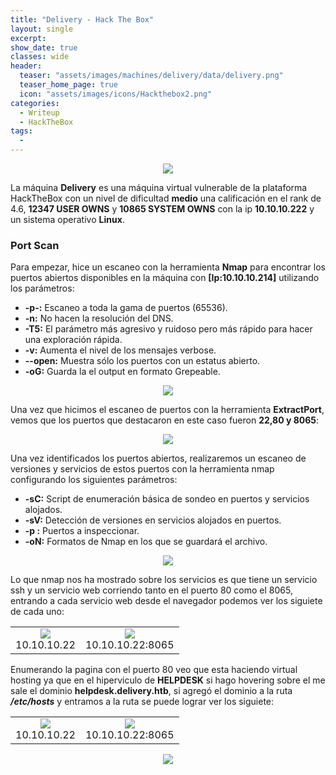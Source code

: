 ```yaml
---
title: "Delivery - Hack The Box"
layout: single
excerpt:
show_date: true
classes: wide
header:
  teaser: "assets/images/machines/delivery/data/delivery.png"
  teaser_home_page: true
  icon: "assets/images/icons/Hackthebox2.png"
categories:
  - Writeup
  - HackTheBox
tags:
  -
---
```


<p align="center">
<img src="https://raw.githubusercontent.com/Wiinsad/winsad/master/assets/images/machines/delivery/data/deliveryHTB.png">
</p>

La máquina **Delivery** es una máquina virtual vulnerable de la plataforma HackTheBox con un nivel de dificultad **medio** una calificación en el rank de 4.6, **12347 USER OWNS** y **10865 SYSTEM OWNS** con la ip **10.10.10.222** y un sistema operativo **Linux**.

### Port Scan

Para empezar, hice un escaneo con la herramienta **Nmap** para encontrar los puertos abiertos disponibles en la máquina con **[Ip:10.10.10.214]** utilizando los parámetros:
  - **-p-:**    Escaneo a toda la gama de puertos (65536).
  - **-n:**     No hacen la resolución del DNS.
  - **-T5:**    El parámetro más agresivo y ruidoso pero más rápido para hacer una exploración rápida.
  - **-v:**     Aumenta el nivel de los mensajes verbose.
  - **--open:** Muestra sólo los puertos con un estatus abierto.
  - **-oG:**    Guarda la el output en formato Grepeable.

  <p align="center">
  <img src="https://raw.githubusercontent.com/Wiinsad/winsad/master/assets/images/machines/time/scan/scanPort.png">
  </p>


  Una vez que hicimos el escaneo de puertos con la herramienta **ExtractPort**, vemos que los puertos que destacaron en este caso fueron **22,80 y 8065**:

  <p align="center">
  <img src="https://raw.githubusercontent.com/Wiinsad/winsad/master/assets/images/machines/delivery/scan/Ports.png">
  </p>


  Una vez identificados los puertos abiertos, realizaremos un escaneo de versiones y servicios de estos puertos con la herramienta nmap configurando los siguientes parámetros:

  - **-sC:** Script de enumeración básica de sondeo en puertos y servicios alojados.
  - **-sV:** Detección de versiones en servicios alojados en puertos.
  - **-p :** Puertos a inspeccionar.
  - **-oN:** Formatos de Nmap en los que se guardará el archivo.

  <p align="center">
  <img src="https://raw.githubusercontent.com/Wiinsad/winsad/master/assets/images/machines/delivery/scan/PortServ.png">
  </p>


  Lo que nmap nos ha mostrado sobre los servicios es que tiene un servicio ssh y un servicio web corriendo tanto en el puerto 80 como el 8065, entrando a cada servicio web desde el navegador podemos ver los siguiete de cada uno:

  <div align="center">
  <table class="center"><tr>
  <td><center><img src="https://raw.githubusercontent.com/Wiinsad/winsad/master/assets/images/machines/delivery/scan/web1.png">
  <div class="caption" >10.10.10.22</div></center></td>
  <td><center><img src="https://raw.githubusercontent.com/Wiinsad/winsad/master/assets/images/machines/delivery/scan/web2.png">
  <div class="caption">10.10.10.22:8065</div></center></td>
  </tr></table>
  </div>

  Enumerando la pagina con el puerto 80 veo que esta haciendo virtual hosting ya que en el hiperviculo de **HELPDESK** si hago hovering sobre el me sale el dominio **helpdesk.delivery.htb**, si agregó el dominio a la ruta ***/etc/hosts*** y entramos a la ruta se puede lograr ver los siguiete:

  <div align="center">
  <table class="center"><tr>
  <td><center><img src="https://raw.githubusercontent.com/Wiinsad/winsad/master/assets/images/machines/delivery/scan/host.png">
  <div class="caption" >10.10.10.22</div></center></td>
  <td><center><img src="https://raw.githubusercontent.com/Wiinsad/winsad/master/assets/images/machines/delivery/scan/EtcHost.png">
  <div class="caption">10.10.10.22:8065</div></center></td>
  </tr></table>
  </div>

  <p align="center">
  <img src="https://raw.githubusercontent.com/Wiinsad/winsad/master/assets/images/machines/delivery/scan/helpDesk.png">
  </p>

